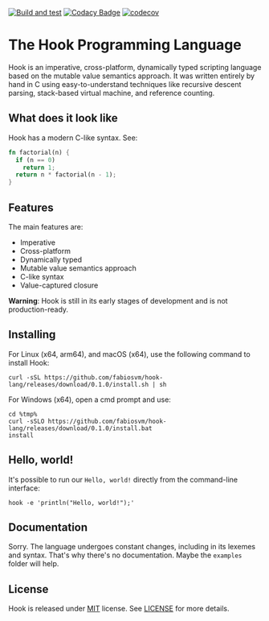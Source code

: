 
[![Build and test](https://github.com/fabiosvm/hook-lang/actions/workflows/build.yml/badge.svg)](https://github.com/fabiosvm/hook-lang/actions/workflows/build.yml)
[![Codacy Badge](https://app.codacy.com/project/badge/Grade/f2f1345083c1455683dabcf48b0ea6dd)](https://www.codacy.com/gh/fabiosvm/hook-lang/dashboard?utm_source=github.com&amp;utm_medium=referral&amp;utm_content=fabiosvm/hook-lang&amp;utm_campaign=Badge_Grade)
[![codecov](https://codecov.io/gh/fabiosvm/hook-lang/branch/main/graph/badge.svg?token=mkmMpfS1yu)](https://codecov.io/gh/fabiosvm/hook-lang)

# The Hook Programming Language

Hook is an imperative, cross-platform, dynamically typed scripting language based on the mutable value semantics approach. It was written entirely by hand in C using easy-to-understand techniques like recursive descent parsing, stack-based virtual machine, and reference counting.

## What does it look like

Hook has a modern C-like syntax. See:

```rust
fn factorial(n) {
  if (n == 0)
    return 1;
  return n * factorial(n - 1);
}
```

## Features

The main features are:

* Imperative
* Cross-platform
* Dynamically typed
* Mutable value semantics approach
* C-like syntax
* Value-captured closure

**Warning**: Hook is still in its early stages of development and is not production-ready.

## Installing

For Linux (x64, arm64), and macOS (x64), use the following command to install Hook:

```
curl -sSL https://github.com/fabiosvm/hook-lang/releases/download/0.1.0/install.sh | sh
```

For Windows (x64), open a cmd prompt and use: 

```
cd %tmp%
curl -sSLO https://github.com/fabiosvm/hook-lang/releases/download/0.1.0/install.bat
install
```

## Hello, world!

It's possible to run our `Hello, world!` directly from the command-line interface:

```
hook -e 'println("Hello, world!");'
```

## Documentation

Sorry. The language undergoes constant changes, including in its lexemes and syntax. That's why there's no documentation.
Maybe the `examples` folder will help.

## License

Hook is released under [MIT](https://choosealicense.com/licenses/mit/) license.
See [LICENSE](https://github.com/fabiosvm/hook/blob/main/LICENSE) for more details.
